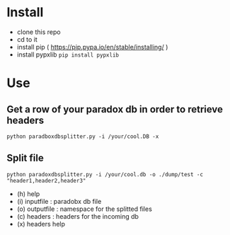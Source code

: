 # Install

- clone this repo
- cd to it
- install pip ( https://pip.pypa.io/en/stable/installing/ )
- install pypxlib ```pip install pypxlib```

# Use

## Get a row of your paradox db in order to retrieve headers

```python paradboxdbsplitter.py -i /your/cool.DB -x```

## Split file

```python paradoxdbsplitter.py -i /your/cool.db -o ./dump/test -c "header1,header2,header3"```

- (h) help
- (i) inputfile : paradobx db file
- (o) outputfile : namespace for the splitted files
- (c) headers : headers for the incoming db
- (x) headers help
